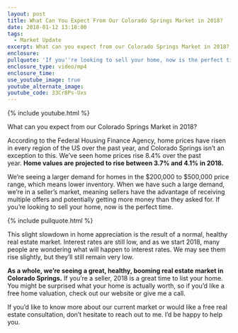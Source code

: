 ```yaml
---
layout: post
title: What Can You Expect From Our Colorado Springs Market in 2018?
date: 2018-01-12 13:18:00
tags:
  - Market Update
excerpt: What can you expect from our Colorado Springs Market in 2018?
enclosure:
pullquote: 'If you''re looking to sell your home, now is the perfect time.'
enclosure_type: video/mp4
enclosure_time:
use_youtube_image: true
youtube_alternate_image:
youtube_code: 33Cr8Ps-Uxs
---
```



{% include youtube.html %}

What can you expect from our Colorado Springs Market in 2018?

According to the Federal Housing Finance Agency, home prices have risen in every region of the US over the past year, and Colorado Springs isn’t an exception to this. We’ve seen home prices rise 8.4% over the past year. **Home values are projected to rise between 3.7% and 4.1% in 2018.**

We’re seeing a larger demand for homes in the $200,000 to $500,000 price range, which means lower inventory. When we have such a large demand, we’re in a seller’s market, meaning sellers have the advantage of receiving multiple offers and potentially getting more money than they asked for. If you’re looking to sell your home, now is the perfect time.

{% include pullquote.html %}

This slight slowdown in home appreciation is the result of a normal, healthy real estate market. Interest rates are still low, and as we start 2018, many people are wondering what will happen to interest rates. We may see them rise slightly, but they’ll still remain very low.

**As a whole, we’re seeing a great, healthy, booming real estate market in Colorado Springs.** If you’re a seller, 2018 is a great time to list your home. You might be surprised what your home is actually worth, so if you’d like a free home valuation, check out our website or give me a call.

If you’d like to know more about our current market or would like a free real estate consultation, don’t hesitate to reach out to me. I’d be happy to help you.